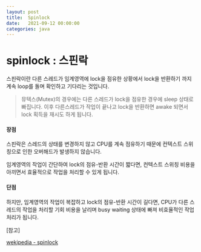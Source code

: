 ```yaml
---
layout: post
title:  Spinlock
date:   2021-09-12 00:00:00
categories: java
---
```


# spinlock : 스핀락

스핀락이란 다른 스레드가 임계영역에 lock을 점유한 상황에서 lock을 반환하기 까지 계속 loop를 돌며 확인하고 기다리는 것입니다.

> 뮤텍스(Mutex)의 경우에는 다른 스레드가 lock을 점유한 경우에 sleep 상태로 빠집니다. 이후 다른스레드가 작업이 끝나고 lock을 반환하면 awake 되면서 lock 획득을 재시도 하게 됩니다.  

#### 장점

스핀락은 스레드의 상태를 변경하지 않고 CPU를 계속 점유하기 때문에 컨텍스트 스위칭으로 인한 오버해드가 발생하지 않습니다.

임계영역의 작업이 간단하여 lock의 점유-반환 시간이 짧다면, 컨텍스트 스위칭 비용을 아끼면서 효율적으로 작업을 처리할 수 있게 됩니다.

#### 단점

하지만, 임계영역의 작업이 복잡하고 lock의 점유-반환 시간이 길다면, CPU가 다른 스레드의 작업을 처리할 기회 비용을 날리며 busy waiting 상태에 빠져 비효율적인 작업 처리가 됩니다.  



[참고]

[wekipedia - spinlock](https://en.wikipedia.org/wiki/Spinlock)

